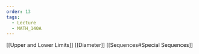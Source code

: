 ```yaml
---
order: 13
tags:
  - Lecture
  - MATH_140A
---
```


[[Upper and Lower Limits]]
[[Diameter]]
[[Sequences#Special Sequences]]